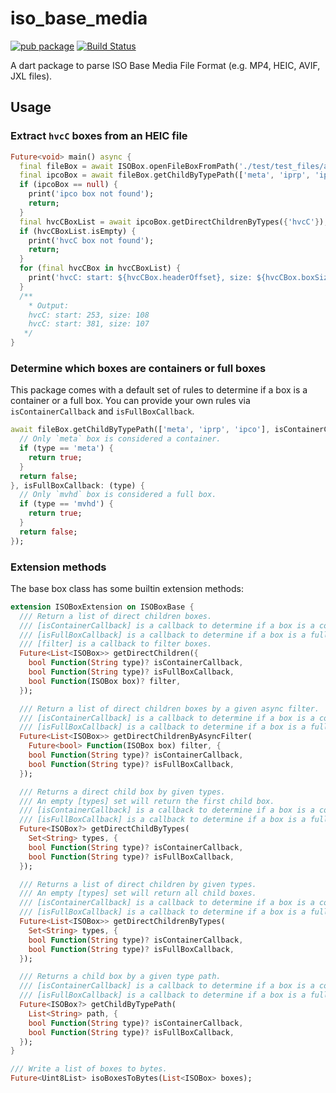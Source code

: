 # iso_base_media

[![pub package](https://img.shields.io/pub/v/iso_base_media.svg)](https://pub.dev/packages/iso_base_media)
[![Build Status](https://github.com/mgenware/iso_base_media/workflows/Dart/badge.svg)](https://github.com/mgenware/iso_base_media/actions)

A dart package to parse ISO Base Media File Format (e.g. MP4, HEIC, AVIF, JXL files).

## Usage

### Extract `hvcC` boxes from an HEIC file

```dart
Future<void> main() async {
  final fileBox = await ISOBox.openFileBoxFromPath('./test/test_files/a.heic');
  final ipcoBox = await fileBox.getChildByTypePath(['meta', 'iprp', 'ipco']);
  if (ipcoBox == null) {
    print('ipco box not found');
    return;
  }
  final hvcCBoxList = await ipcoBox.getDirectChildrenByTypes({'hvcC'});
  if (hvcCBoxList.isEmpty) {
    print('hvcC box not found');
    return;
  }
  for (final hvcCBox in hvcCBoxList) {
    print('hvcC: start: ${hvcCBox.headerOffset}, size: ${hvcCBox.boxSize}');
  }
  /**
    * Output:
    hvcC: start: 253, size: 108
    hvcC: start: 381, size: 107
   */
}

```

### Determine which boxes are containers or full boxes

This package comes with a default set of rules to determine if a box is a container or a full box. You can provide your own rules via `isContainerCallback` and `isFullBoxCallback`.

```dart
await fileBox.getChildByTypePath(['meta', 'iprp', 'ipco'], isContainerCallback: (type) {
  // Only `meta` box is considered a container.
  if (type == 'meta') {
    return true;
  }
  return false;
}, isFullBoxCallback: (type) {
  // Only `mvhd` box is considered a full box.
  if (type == 'mvhd') {
    return true;
  }
  return false;
});
```

### Extension methods

The base box class has some builtin extension methods:

```dart
extension ISOBoxExtension on ISOBoxBase {
  /// Return a list of direct children boxes.
  /// [isContainerCallback] is a callback to determine if a box is a container.
  /// [isFullBoxCallback] is a callback to determine if a box is a full box.
  /// [filter] is a callback to filter boxes.
  Future<List<ISOBox>> getDirectChildren({
    bool Function(String type)? isContainerCallback,
    bool Function(String type)? isFullBoxCallback,
    bool Function(ISOBox box)? filter,
  });

  /// Return a list of direct children boxes by a given async filter.
  /// [isContainerCallback] is a callback to determine if a box is a container.
  /// [isFullBoxCallback] is a callback to determine if a box is a full box.
  Future<List<ISOBox>> getDirectChildrenByAsyncFilter(
    Future<bool> Function(ISOBox box) filter, {
    bool Function(String type)? isContainerCallback,
    bool Function(String type)? isFullBoxCallback,
  });

  /// Returns a direct child box by given types.
  /// An empty [types] set will return the first child box.
  /// [isContainerCallback] is a callback to determine if a box is a container.
  /// [isFullBoxCallback] is a callback to determine if a box is a full box.
  Future<ISOBox?> getDirectChildByTypes(
    Set<String> types, {
    bool Function(String type)? isContainerCallback,
    bool Function(String type)? isFullBoxCallback,
  });

  /// Returns a list of direct children by given types.
  /// An empty [types] set will return all child boxes.
  /// [isContainerCallback] is a callback to determine if a box is a container.
  /// [isFullBoxCallback] is a callback to determine if a box is a full box.
  Future<List<ISOBox>> getDirectChildrenByTypes(
    Set<String> types, {
    bool Function(String type)? isContainerCallback,
    bool Function(String type)? isFullBoxCallback,
  });

  /// Returns a child box by a given type path.
  /// [isContainerCallback] is a callback to determine if a box is a container.
  /// [isFullBoxCallback] is a callback to determine if a box is a full box.
  Future<ISOBox?> getChildByTypePath(
    List<String> path, {
    bool Function(String type)? isContainerCallback,
    bool Function(String type)? isFullBoxCallback,
  });
}

/// Write a list of boxes to bytes.
Future<Uint8List> isoBoxesToBytes(List<ISOBox> boxes);
```
